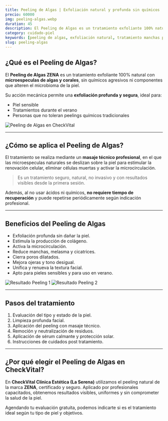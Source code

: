 ```yaml
---
title: Peeling de Algas | Exfoliación natural y profunda sin químicos
precio: 60000
img: peeling-algas.webp
duration: 45
description: El Peeling de Algas es un tratamiento exfoliante 100% natural que mejora textura, manchas, poros y cicatrices. Sin químicos agresivos, apto para verano y pieles sensibles. Disponible en CheckVital, La Serena.
category: cuidado-piel
keywords: [peeling de algas, exfoliación natural, tratamiento manchas piel, peeling verano La Serena, estética sin químicos, peeling Zena, clínica estética CheckVital]
slug: peeling-algas
---
```


## ¿Qué es el Peeling de Algas?

<div class="flex flex-col md:flex-row gap-8 items-start my-8">

  <!-- Texto -->
  <div class="w-full md:w-1/2 text-base text-gray-800 space-y-4">
    <p>
      El <strong>Peeling de Algas ZENA</strong> es un tratamiento exfoliante 100% natural con <strong>microespeculas de algas y corales</strong>, sin químicos agresivos ni componentes que alteren el microbioma de la piel.
    </p>
    <p>
      Su acción mecánica permite una <strong>exfoliación profunda y segura</strong>, ideal para:
    </p>
    <ul class="list-disc pl-5 space-y-2">
      <li>Piel sensible</li>
      <li>Tratamientos durante el verano</li>
      <li>Personas que no toleran peelings químicos tradicionales</li>
    </ul>
  </div>

  <!-- Imagen -->
  <div class="w-full md:w-1/2">
    <img 
      src="/pa2.webp" 
      alt="Peeling de Algas en CheckVital" 
      class="w-full aspect-[4/3] object-cover rounded-2xl shadow-lg"
    />
  </div>
</div>

---

## ¿Cómo se aplica el Peeling de Algas?

<p class="text-base text-gray-800">
  El tratamiento se realiza mediante un <strong>masaje técnico profesional</strong>, en el que las microespeculas naturales se deslizan sobre la piel para estimular la renovación celular, eliminar células muertas y activar la microcirculación.
</p>

<blockquote class="text-gray-600 italic border-l-4 border-primary pl-4 my-4">
  Es un tratamiento seguro, natural, no invasivo y con resultados visibles desde la primera sesión.
</blockquote>

<p class="text-base text-gray-800">
  Además, al no usar ácidos ni químicos, <strong>no requiere tiempo de recuperación</strong> y puede repetirse periódicamente según indicación profesional.
</p>

---

## Beneficios del Peeling de Algas

<div class="flex flex-col md:flex-row gap-8 items-start my-8">

  <!-- Lista -->
  <div class="w-full md:w-1/2 text-base text-gray-800">
    <ul class="list-disc pl-5 space-y-2">
      <li>Exfoliación profunda sin dañar la piel.</li>
      <li>Estimula la producción de colágeno.</li>
      <li>Activa la microcirculación.</li>
      <li>Reduce manchas, melasma y cicatrices.</li>
      <li>Cierra poros dilatados.</li>
      <li>Mejora ojeras y tono desigual.</li>
      <li>Unifica y renueva la textura facial.</li>
      <li>Apto para pieles sensibles y para uso en verano.</li>
    </ul>
  </div>

  <!-- Imágenes -->
  <div class="w-full md:w-1/2 grid grid-cols-2 gap-4">
    <img 
      src="/peelingayd1.webp" 
      alt="Resultado Peeling 1" 
      class="w-full aspect-[4/3] object-cover rounded-2xl shadow-lg"
    />
    <img 
      src="/peelingayd2.webp" 
      alt="Resultado Peeling 2" 
      class="w-full aspect-[4/3] object-cover rounded-2xl shadow-lg"
    />
  </div>
</div>

---

## Pasos del tratamiento

<ol class="list-decimal pl-5 space-y-2 text-base text-gray-800">
  <li>Evaluación del tipo y estado de la piel.</li>
  <li>Limpieza profunda facial.</li>
  <li>Aplicación del peeling con masaje técnico.</li>
  <li>Remoción y neutralización de residuos.</li>
  <li>Aplicación de sérum calmante y protección solar.</li>
  <li>Instrucciones de cuidados post tratamiento.</li>
</ol>

---

## ¿Por qué elegir el Peeling de Algas en CheckVital?

<p class="text-base text-gray-800">
  En <strong>CheckVital Clínica Estética (La Serena)</strong> utilizamos el peeling natural de la marca <strong>ZENA</strong>, certificado y seguro. Aplicado por profesionales capacitados, obtenemos resultados visibles, uniformes y sin comprometer la salud de la piel.
</p>

<p class="text-base text-gray-800 mt-4">
  Agendando tu evaluación gratuita, podemos indicarte si es el tratamiento ideal según tu tipo de piel y objetivos.
</p>
